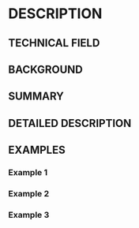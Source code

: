 # DESCRIPTION

## TECHNICAL FIELD

## BACKGROUND

## SUMMARY

## DETAILED DESCRIPTION

## EXAMPLES

### Example 1

### Example 2

### Example 3

